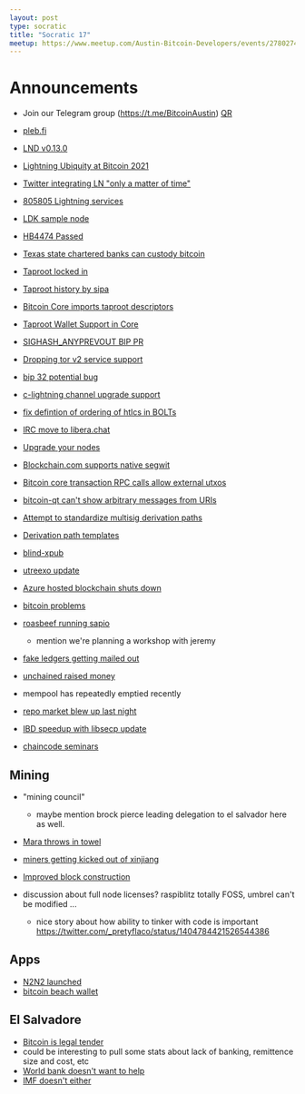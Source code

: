 ```yaml
---
layout: post
type: socratic
title: "Socratic 17"
meetup: https://www.meetup.com/Austin-Bitcoin-Developers/events/278027499/
---
```


# Announcements

- Join our Telegram group (https://t.me/BitcoinAustin) [QR](../assets/imgs/telegram-group.svg)

- [pleb.fi](https://pleb.fi/austin/)

- [LND v0.13.0](https://lightning.engineering/posts/2021-06-17-lnd-v0.13/)

- [Lightning Ubiquity at Bitcoin 2021](https://lightninglabs.substack.com/p/lightning-ubiquity-and-the-united)

- [Twitter integrating LN "only a matter of time"](https://twitter.com/Xentagz/status/1403306032315744260?s=19)

- [805805 Lightning services](https://twitter.com/alexbosworth/status/1400155547446308864?s=20) 

- [LDK sample node](https://github.com/lightningdevkit/ldk-sample)

- [HB4474 Passed](https://twitter.com/mecee/status/1404068513799622660?s=20)

- [Texas state chartered banks can custody bitcoin](https://bitcoinmagazine.com/business/texas-state-chartered-banks-can-custody-bitcoin)

- [Taproot locked in](https://twitter.com/achow101/status/1404168731673219072)

- [Taproot history by sipa](https://twitter.com/pwuille/status/1403725170993336322?s=20)

- [Bitcoin Core imports taproot descriptors](https://github.com/bitcoin/bitcoin/issues/22051)

- [Taproot Wallet Support in Core](https://github.com/bitcoin/bitcoin/pull/21365)

- [SIGHASH_ANYPREVOUT BIP PR](https://github.com/bitcoin/bips/pull/943)

- [Dropping tor v2 service support](https://github.com/bitcoin/bitcoin/pull/22050)

- [bip 32 potential bug](https://blog.polychainlabs.com/bitcoin,/bip32,/bip39,/kdf/2021/05/17/inconsistent-bip32-derivations.html)

- [c-lightning channel upgrade support](https://github.com/ElementsProject/lightning/pull/4532)

- [fix defintion of ordering of htlcs in BOLTs](https://github.com/lightningnetwork/lightning-rfc/pull/872)

- [IRC move to libera.chat](https://twitter.com/achow101/status/1397408341404626944?s=20)

- [Upgrade your nodes](https://twitter.com/LukeDashjr/status/1403775583037820928)

- [Blockchain.com supports native segwit](https://github.com/blockchain/blockchain-wallet-v4-frontend/releases/tag/v4.49.1)

- [Bitcoin core transaction RPC calls allow external utxos](https://github.com/bitcoin/bitcoin/pull/21359)

- [bitcoin-qt can't show arbitrary messages from URIs](https://github.com/bitcoin-core/gui/pull/280)

- [Attempt to standardize multisig derivation paths](https://github.com/bitcoin/bips/blob/master/bip-0087.mediawiki)

- [Derivation path templates](https://github.com/bitcoin/bips/blob/master/bip-0088.mediawiki)

- [blind-xpub](https://github.com/mflaxman/blind-xpub)

- [utreexo update](https://blog.bitmex.com/faster-blockchain-validation-with-utreexo-accumulators/)
 
- [Azure hosted blockchain shuts down](https://docs.microsoft.com/en-us/azure/blockchain/service/migration-guide)

- [bitcoin problems](https://bitcoin-problems.github.io)

- [roasbeef running sapio](https://twitter.com/roasbeef/status/1404830138953388043?s=20)
    - mention we're planning a workshop with jeremy

- [fake ledgers getting mailed out](https://www.bleepingcomputer.com/news/cryptocurrency/criminals-are-mailing-altered-ledger-devices-to-steal-cryptocurrency/)

- [unchained raised money](https://twitter.com/josephkelly/status/1400797904835653635)

- mempool has repeatedly emptied recently

- [repo market blew up last night](https://twitter.com/zerohedge/status/1405575475041386514)

- [IBD speedup with libsecp update](https://github.com/bitcoin/bitcoin/pull/21573#issuecomment-844294096)

- [chaincode seminars](https://twitter.com/ChaincodeLabs/status/1397977778574839808?s=20)

## Mining

- "mining council"
    - maybe mention brock pierce leading delegation to el salvador here as well. 

- [Mara throws in towel](https://twitter.com/HedgeyeREITs/status/1399400186502340610)

- [miners getting kicked out of xinjiang](https://www.theblockcrypto.com/post/107707/xinjiang-bitcoin-miner-shut-crackdown-china)

- [Improved block construction](https://gist.github.com/Xekyo/5cb413fe9f26dbce57abfd344ebbfaf2#file-candidate-set-based-block-building-md)


- discussion about full node licenses? raspiblitz totally FOSS, umbrel can't be modified ...
    - nice story about how ability to tinker with code is important https://twitter.com/_pretyflaco/status/1404784421526544386

## Apps

- [N2N2 launched](https://n2n2.co/)
- [bitcoin beach wallet](https://twitter.com/nicolasburtey/status/1404018685895970822?s=20)

## El Salvadore

- [Bitcoin is legal tender](https://bitcoinmagazine.com/business/el-salvador-to-declare-bitcoin-as-legal-tender)
- could be interesting to pull some stats about lack of banking, remittence size and cost, etc
- [World bank doesn't want to help](https://bitcoinmagazine.com/business/world-bank-nixes-el-salvador-bitcoin-help)
- [IMF doesn't either](https://www.fastcompany.com/90645975/international-monetary-fund-warns-of-risks-after-el-salvador-adopts-bitcoin-as-legal-tender)
